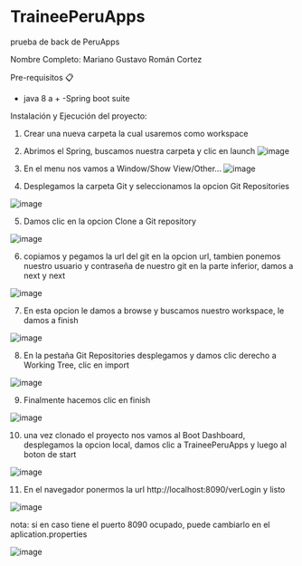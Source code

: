 # TraineePeruApps
prueba de back de PeruApps

Nombre Completo: Mariano Gustavo Román Cortez

Pre-requisitos 📋
- java 8 a +
-Spring boot suite


Instalación y Ejecución del proyecto:
1) Crear una nueva carpeta la cual usaremos como workspace 
2) Abrimos el Spring, buscamos nuestra carpeta y clic en launch
  ![image](https://user-images.githubusercontent.com/65686541/141165692-ed9eb1f4-238d-4f84-b6dd-d512f18f2910.png)


3) En el menu nos vamos a Window/Show View/Other...
![image](https://user-images.githubusercontent.com/65686541/141168706-47357096-bbf2-47d8-96f7-d07888e2e3c0.png)


4) Desplegamos la carpeta Git y seleccionamos la opcion Git Repositories

![image](https://user-images.githubusercontent.com/65686541/141168962-ed7dbcac-5830-45b5-a041-8f1c60f007c3.png)


5) Damos clic en la opcion Clone a Git repository
 
![image](https://user-images.githubusercontent.com/65686541/141169123-98aac41e-fa49-48a7-94b6-5e030e2d7b07.png)

6) copiamos y pegamos la url del git en la opcion url, tambien ponemos nuestro usuario y contraseña de nuestro git en la parte inferior, damos a next y next

![image](https://user-images.githubusercontent.com/65686541/141169597-6d4866f9-3a40-4495-bb04-3fd05417e619.png)

7) En esta opcion le damos a browse y buscamos nuestro workspace, le damos a finish

![image](https://user-images.githubusercontent.com/65686541/141170072-808a244e-fd8e-4e77-be0c-8d6d3bef1894.png)


8) En la pestaña Git Repositories desplegamos y damos clic derecho a Working Tree, clic en import

![image](https://user-images.githubusercontent.com/65686541/141170452-e09a3ce0-1a24-4abe-8d4e-c91133f0e868.png)

9) Finalmente hacemos clic en finish

![image](https://user-images.githubusercontent.com/65686541/141170630-ff61d645-c0a4-40c4-91db-0d3ac9da635c.png)

10) una vez clonado el proyecto nos vamos al Boot Dashboard, desplegamos la opcion local, damos clic a TraineePeruApps y luego al boton de start

![image](https://user-images.githubusercontent.com/65686541/141170953-d8263a25-9c25-45d3-aca8-b41c6299830c.png)


11) En el navegador ponermos la url http://localhost:8090/verLogin y listo

![image](https://user-images.githubusercontent.com/65686541/141171568-deaf96e1-b5d2-4cf8-816d-c984a2dd19e2.png)


nota: si en caso tiene el puerto 8090 ocupado, puede cambiarlo en el aplication.properties 

![image](https://user-images.githubusercontent.com/65686541/141171781-4f41ea85-bd46-4443-b298-a55bac5d7fb7.png)


